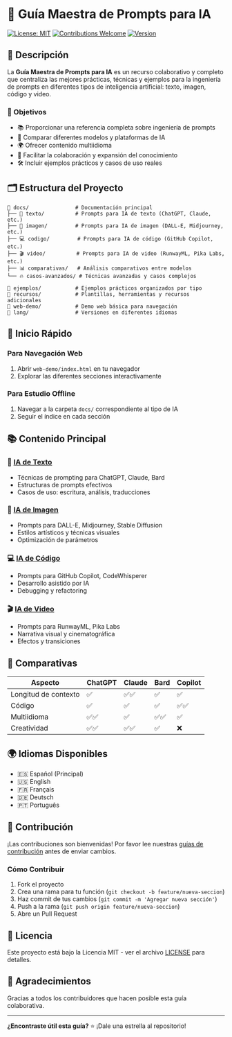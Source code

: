 # 🚀 Guía Maestra de Prompts para IA

[![License: MIT](https://img.shields.io/badge/License-MIT-yellow.svg)](https://opensource.org/licenses/MIT)
[![Contributions Welcome](https://img.shields.io/badge/contributions-welcome-brightgreen.svg)](CONTRIBUTING.md)
[![Version](https://img.shields.io/badge/version-1.0.0-blue.svg)](https://github.com/JECH20102004/Guia-Mestra-de-Prompts)

## 📖 Descripción

La **Guía Maestra de Prompts para IA** es un recurso colaborativo y completo que centraliza las mejores prácticas, técnicas y ejemplos para la ingeniería de prompts en diferentes tipos de inteligencia artificial: texto, imagen, código y video.

### 🎯 Objetivos

- 📚 Proporcionar una referencia completa sobre ingeniería de prompts
- 🔄 Comparar diferentes modelos y plataformas de IA
- 🌍 Ofrecer contenido multiidioma
- 👥 Facilitar la colaboración y expansión del conocimiento
- 🛠️ Incluir ejemplos prácticos y casos de uso reales

## 🗂️ Estructura del Proyecto

```
📁 docs/               # Documentación principal
├── 📄 texto/          # Prompts para IA de texto (ChatGPT, Claude, etc.)
├── 🎨 imagen/         # Prompts para IA de imagen (DALL-E, Midjourney, etc.)
├── 💻 codigo/         # Prompts para IA de código (GitHub Copilot, etc.)
├── 🎬 video/          # Prompts para IA de video (RunwayML, Pika Labs, etc.)
├── 📊 comparativas/   # Análisis comparativos entre modelos
└── 🔥 casos-avanzados/ # Técnicas avanzadas y casos complejos

📁 ejemplos/           # Ejemplos prácticos organizados por tipo
📁 recursos/           # Plantillas, herramientas y recursos adicionales
📁 web-demo/           # Demo web básica para navegación
📁 lang/               # Versiones en diferentes idiomas
```

## 🚀 Inicio Rápido

### Para Navegación Web
1. Abrir `web-demo/index.html` en tu navegador
2. Explorar las diferentes secciones interactivamente

### Para Estudio Offline
1. Navegar a la carpeta `docs/` correspondiente al tipo de IA
2. Seguir el índice en cada sección

## 📚 Contenido Principal

### 💬 [IA de Texto](docs/texto/)
- Técnicas de prompting para ChatGPT, Claude, Bard
- Estructuras de prompts efectivos
- Casos de uso: escritura, análisis, traducciones

### 🎨 [IA de Imagen](docs/imagen/)
- Prompts para DALL-E, Midjourney, Stable Diffusion
- Estilos artísticos y técnicas visuales
- Optimización de parámetros

### 💻 [IA de Código](docs/codigo/)
- Prompts para GitHub Copilot, CodeWhisperer
- Desarrollo asistido por IA
- Debugging y refactoring

### 🎬 [IA de Video](docs/video/)
- Prompts para RunwayML, Pika Labs
- Narrativa visual y cinematográfica
- Efectos y transiciones

## 🔄 Comparativas

| Aspecto | ChatGPT | Claude | Bard | Copilot |
|---------|---------|--------|------|---------|
| Longitud de contexto | ✅ | ✅✅ | ✅ | ✅ |
| Código | ✅ | ✅ | ✅ | ✅✅ |
| Multiidioma | ✅✅ | ✅ | ✅✅ | ✅ |
| Creatividad | ✅✅ | ✅✅ | ✅ | ❌ |

## 🌍 Idiomas Disponibles

- 🇪🇸 Español (Principal)
- 🇺🇸 English
- 🇫🇷 Français
- 🇩🇪 Deutsch
- 🇵🇹 Português

## 🤝 Contribución

¡Las contribuciones son bienvenidas! Por favor lee nuestras [guías de contribución](CONTRIBUTING.md) antes de enviar cambios.

### Cómo Contribuir
1. Fork el proyecto
2. Crea una rama para tu función (`git checkout -b feature/nueva-seccion`)
3. Haz commit de tus cambios (`git commit -m 'Agregar nueva sección'`)
4. Push a la rama (`git push origin feature/nueva-seccion`)
5. Abre un Pull Request

## 📝 Licencia

Este proyecto está bajo la Licencia MIT - ver el archivo [LICENSE](LICENSE) para detalles.

## 🙏 Agradecimientos

Gracias a todos los contribuidores que hacen posible esta guía colaborativa.

---

**¿Encontraste útil esta guía?** ⭐ ¡Dale una estrella al repositorio!